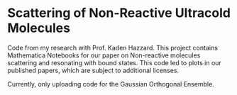 # Scattering of Non-Reactive Ultracold Molecules

Code from my research with Prof. Kaden Hazzard. This project contains Mathematica Notebooks for our paper on Non-reactive molecules scattering and resonating with bound states. 
This code led to plots in our published papers, which are subject to additional licenses.

Currently, only uploading code for the Gaussian Orthogonal Ensemble.
